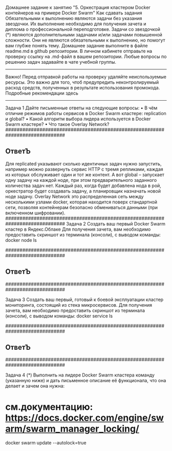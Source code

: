 Домашнее задание к занятию "5. Оркестрация кластером Docker контейнеров на примере Docker Swarm"
Как сдавать задания
Обязательными к выполнению являются задачи без указания звездочки. Их выполнение необходимо для получения зачета и диплома о профессиональной переподготовке.
Задачи со звездочкой (*) являются дополнительными задачами и/или задачами повышенной сложности. Они не являются обязательными к выполнению, но помогут вам глубже понять тему.
Домашнее задание выполните в файле readme.md в github репозитории. В личном кабинете отправьте на проверку ссылку на .md-файл в вашем репозитории.
Любые вопросы по решению задач задавайте в чате учебной группы.
________________________________________
Важно!
Перед отправкой работы на проверку удаляйте неиспользуемые ресурсы. Это важно для того, чтоб предупредить неконтролируемый расход средств, полученных в результате использования промокода.
Подробные рекомендации здесь
________________________________________
Задача 1
Дайте письменные ответы на следующие вопросы:
•	В чём отличие режимов работы сервисов в Docker Swarm кластере: replication и global?
•	Какой алгоритм выбора лидера используется в Docker Swarm кластере?
•	Что такое Overlay Network?
#############################################################################
## ОтветЪ
Для replicated указывают сколько идентичных задач нужно запустить, например можно развернуть  сервис HTTP с тремя репликами, каждая из которых обслуживает один и тот же контент. А вот global – запускает одну задачу на каждой ноде, при этом предварительного заданного количества задач нет. Каждый раз, когда будет добавлена нода в рой, оркестратор будет создавать задачу, а планировщик назначать новой ноде задачу. Overlay Network это распределенная сеть между несколькими узлами docker, которая находится поверх стандартной сети, позволяя контейнерам  безопасно обмениваться данными (при включенном шифровании).
#############################################################################
Задача 2
Создать ваш первый Docker Swarm кластер в Яндекс.Облаке
Для получения зачета, вам необходимо предоставить скриншот из терминала (консоли), с выводом команды:
docker node ls

#############################################################################
## ОтветЪ


#############################################################################

Задача 3
Создать ваш первый, готовый к боевой эксплуатации кластер мониторинга, состоящий из стека микросервисов.
Для получения зачета, вам необходимо предоставить скриншот из терминала (консоли), с выводом команды:
docker service ls

#############################################################################
## ОтветЪ


#############################################################################

Задача 4 (*)
Выполнить на лидере Docker Swarm кластера команду (указанную ниже) и дать письменное описание её функционала, что она делает и зачем она нужна:
# см.документацию: https://docs.docker.com/engine/swarm/swarm_manager_locking/
docker swarm update --autolock=true

